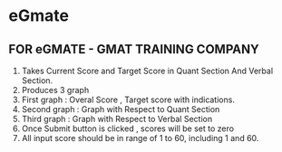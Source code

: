 # eGmate 
## FOR eGMATE - GMAT TRAINING COMPANY
1. Takes Current Score and Target Score in Quant Section And Verbal Section.
2. Produces 3 graph
3. First graph : Overal Score , Target score with indications.
4. Second graph : Graph with Respect to Quant Section
5. Third graph :  Graph with Respect to Verbal Section
6. Once Submit button is clicked , scores will be set to zero
7. All input score should be in range of 1 to 60, including 1 and 60.